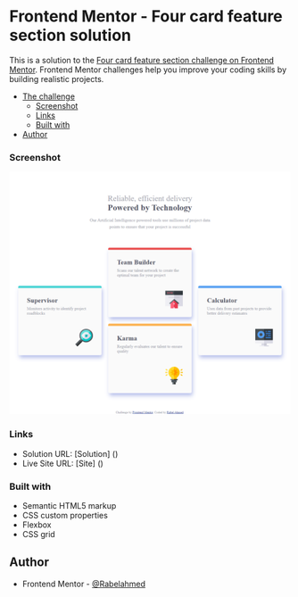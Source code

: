 # Frontend Mentor - Four card feature section solution

This is a solution to the [Four card feature section challenge on Frontend Mentor](https://www.frontendmentor.io/challenges/four-card-feature-section-weK1eFYK). Frontend Mentor challenges help you improve your coding skills by building realistic projects. 

- [The challenge](#the-challenge)
  - [Screenshot](#screenshot)
  - [Links](#links)
  - [Built with](#built-with)
- [Author](#author)
### Screenshot

![Screenshot](./images/FireShot%20Capture%20008%20-%20Frontend%20Mentor%20-%20Four%20card%20feature%20section%20-%20127.0.0.1.png)

### Links

- Solution URL: [Solution] ()
- Live Site URL: [Site] ()

### Built with

- Semantic HTML5 markup
- CSS custom properties
- Flexbox
- CSS grid


## Author

- Frontend Mentor - [@Rabelahmed](https://www.frontendmentor.io/profile/Rabelahmed)